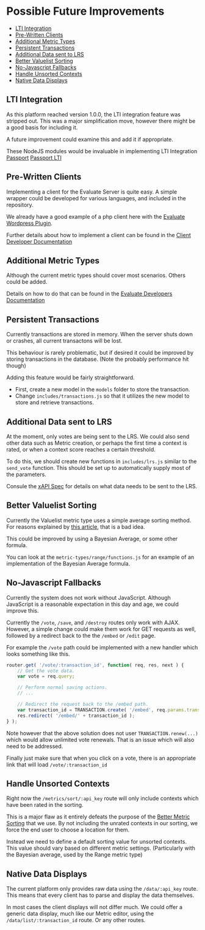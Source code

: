 # Possible Future Improvements

- [LTI Integration](#lti-integration)
- [Pre-Written Clients](#pre-written-clients)
- [Additional Metric Types](#additional-metric-types)
- [Persistent Transactions](#persistent-transactions)
- [Additional Data sent to LRS](#additional-data-sent-to-lrs)
- [Better Valuelist Sorting](#better-valuelist-sorting)
- [No-Javascript Fallbacks](#no-javascript-fallbacks)
- [Handle Unsorted Contexts](#handle-unsorted-contexts)
- [Native Data Displays](#native-data-displays)

## LTI Integration
As this platform reached version 1.0.0, the LTI integration feature was stripped out. This was a major simplification move, however there might be a good basis for including it.

A future improvement could examine this and add it if appropriate.

These NodeJS modules would be invaluable in implementing LTI Integration
[Passport](https://www.npmjs.com/package/passport)
[Passport LTI](https://www.npmjs.com/package/passport-lti)

## Pre-Written Clients
Implementing a client for the Evaluate Server is quite easy. A simple wrapper could be developed for various languages, and included in the repository.

We already have a good example of a php client here with the [Evaluate Wordpress Plugin](https://github.com/ubc/EvaluatePlugin/blob/master/includes/class-evaluate-connector.php).

Further details about how to implement a client can be found in the [Client Developer Documentation](./Developers.md)

## Additional Metric Types
Although the current metric types should cover most scenarios. Others could be added.

Details on how to do that can be found in the [Evaluate Developers Documentation](./Maintainers.md#adding-a-new-metric-type)

## Persistent Transactions
Currently transactions are stored in memory. When the server shuts down or crashes, all current transactons will be lost.

This behaviour is rarely problematic, but if desired it could be improved by storing transactions in the database. (Note the probably performance hit though)

Adding this feature would be fairly straightforward.
 * First, create a new model in the `models` folder to store the transaction.
 * Change `includes/transactions.js` so that it utilizes the new model to store and retrieve transactions.

## Additional Data sent to LRS
At the moment, only votes are being sent to the LRS. We could also send other data such as Metric creation, or perhaps the first time a context is rated, or when a context score reaches a certain threshold.

To do this, we should create new functions in `includes/lrs.js` similar to the `send_vote` function. This should be set up to automatically supply most of the parameters.

Consule the [xAPI Spec](https://github.com/adlnet/xAPI-Spec/blob/master/xAPI.md) for details on what data needs to be sent to the LRS.

## Better Valuelist Sorting

Currently the Valuelist metric type uses a simple average sorting method. For reasons explained by [this article](http://www.evanmiller.org/how-not-to-sort-by-average-rating.html), that is a bad idea.

This could be improved by using a Bayesian Average, or some other formula.

You can look at the `metric-types/range/functions.js` for an example of an implementation of the Bayesian Average formula.

## No-Javascript Fallbacks

Currently the system does not work without JavaScript. Although JavaScript is a reasonable expectation in this day and age, we could improve this.

Currently the `/vote`, `/save`, and `/destroy` routes only work with AJAX. However, a simple change could make them work for GET requests as well, followed by a redirect back to the the `/embed` or `/edit` page.

For example the `/vote` path could be implemented with a new handler which looks something like this.
```javascript
router.get( '/vote/:transaction_id', function( req, res, next ) {
	// Get the vote data.
	var vote = req.query;

	// Perform normal saving actions.
	// ...

	// Redirect the request back to the /embed path.
	var transaction_id = TRANSACTION.create( '/embed', req.params.transaction );
	res.redirect( '/embed/' + transaction_id );
} );
```

Note however that the above solution does not user `TRANSACTION.renew(...)` which would allow unlimited vote renewals. That is an issue which will also need to be addressed.

Finally just make sure that when you click on a vote, there is an appropriate link that will load `/vote/:transaction_id` 

## Handle Unsorted Contexts

Right now the `/metrics/sort/:api_key` route will only include contexts which have been rated in the sorting.

This is a major flaw as it entirely defeats the purpose of the [Better Metric Sorting](./Maintainers.md#metric-sorting) that we use. By not including the unrated contexts in our sorting, we force the end user to choose a location for them.

Instead we need to define a default sorting value for unsorted contexts. This value should vary based on different metric settings. (Particularly with the Bayesian average, used by the Range metric type)

## Native Data Displays

The current platform only provides raw data using the `/data/:api_key` route. This means that every client has to parse and display the data themselves.

In most cases the client displays will not differ much. We could offer a generic data display, much like our Metric editor, using the `/data/list/:transaction_id` route. Or any other routes.
